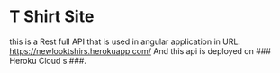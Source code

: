 # T Shirt Site
this is a Rest full API that is used in angular application in URL: https://newlooktshirs.herokuapp.com/
And this api is deployed on  ### Heroku Cloud s ###.
